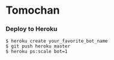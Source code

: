 Tomochan
================================================================================

### Deploy to Heroku

    $ heroku create your_favorite_bot_name
    $ git push heroku master
    $ heroku ps:scale bot=1
